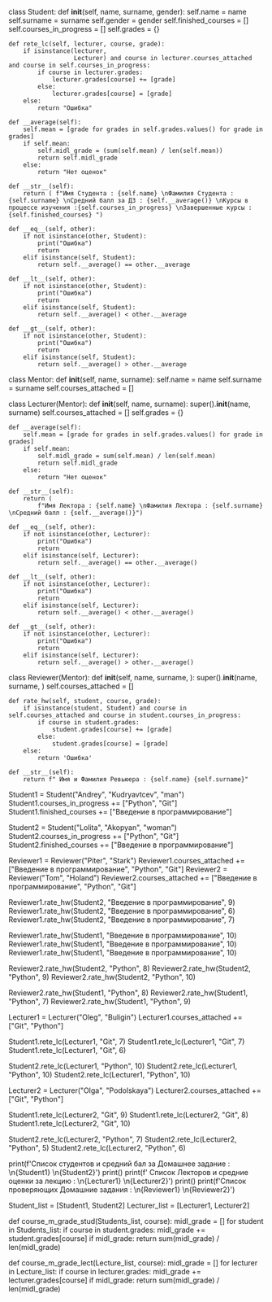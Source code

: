 class Student:
    def __init__(self, name, surname, gender):
        self.name = name
        self.surname = surname
        self.gender = gender
        self.finished_courses = []
        self.courses_in_progress = []
        self.grades = {}

    def rete_lc(self, lecturer, course, grade):
        if isinstance(lecturer,
                      Lecturer) and course in lecturer.courses_attached and course in self.courses_in_progress:
            if course in lecturer.grades:
                lecturer.grades[course] += [grade]
            else:
                lecturer.grades[course] = [grade]
        else:
            return "Ошибка"

    def __average(self):
        self.mean = [grade for grades in self.grades.values() for grade in grades]
        if self.mean:
            self.midl_grade = (sum(self.mean) / len(self.mean))
            return self.midl_grade
        else:
            return "Нет оценок"

    def __str__(self):
        return ( f"Имя Студента : {self.name} \nФамилия Студента : {self.surname} \nСредний балл за ДЗ : {self.__average()} \nКурсы в процессе изучения :{self.courses_in_progress} \nЗавершенные курсы : {self.finished_courses} ")

    def __eq__(self, other):
        if not isinstance(other, Student):
            print("Ошибка")
            return
        elif isinstance(self, Student):
            return self.__average() == other.__average

    def __lt__(self, other):
        if not isinstance(other, Student):
            print("Ошибка")
            return
        elif isinstance(self, Student):
            return self.__average() < other.__average

    def __gt__(self, other):
        if not isinstance(other, Student):
            print("Ошибка")
            return
        elif isinstance(self, Student):
            return self.__average() > other.__average


class Mentor:
    def __init__(self, name, surname):
        self.name = name
        self.surname = surname
        self.courses_attached = []


class Lecturer(Mentor):
    def __init__(self, name, surname):
        super().__init__(name, surname)
        self.courses_attached = []
        self.grades = {}

    def __average(self):
        self.mean = [grade for grades in self.grades.values() for grade in grades]
        if self.mean:
            self.midl_grade = sum(self.mean) / len(self.mean)
            return self.midl_grade
        else:
            return "Нет оценок"

    def __str__(self):
        return (
            f"Имя Лектора : {self.name} \nФамилия Лектора : {self.surname} \nСредний балл : {self.__average()}")

    def __eq__(self, other):
        if not isinstance(other, Lecturer):
            print("Ошибка")
            return
        elif isinstance(self, Lecturer):
            return self.__average() == other.__average()

    def __lt__(self, other):
        if not isinstance(other, Lecturer):
            print("Ошибка")
            return
        elif isinstance(self, Lecturer):
            return self.__average() < other.__average()

    def __gt__(self, other):
        if not isinstance(other, Lecturer):
            print("Ошибка")
            return
        elif isinstance(self, Lecturer):
            return self.__average() > other.__average()


class Reviewer(Mentor):
    def __init__(self, name, surname, ):
        super().__init__(name, surname, )
        self.courses_attached = []

    def rate_hw(self, student, course, grade):
        if isinstance(student, Student) and course in self.courses_attached and course in student.courses_in_progress:
            if course in student.grades:
                student.grades[course] += [grade]
            else:
                student.grades[course] = [grade]
        else:
            return 'Ошибка'

    def __str__(self):
        return f" Имя и Фамилия Ревьюера : {self.name} {self.surname}"


Student1 = Student("Andrey", "Kudryavtcev", "man")
Student1.courses_in_progress += ["Python", "Git"]
Student1.finished_courses += ["Введение в программирование"]

Student2 = Student("Lolita", "Akopyan", "woman")
Student2.courses_in_progress += ["Python", "Git"]
Student2.finished_courses += ["Введение в программирование"]

Reviewer1 = Reviewer("Piter", "Stark")
Reviewer1.courses_attached += ["Введение в программирование", "Python", "Git"]
Reviewer2 = Reviewer("Tom", "Holand")
Reviewer2.courses_attached += ["Введение в программирование", "Python", "Git"]

Reviewer1.rate_hw(Student2, "Введение в программирование", 9)
Reviewer1.rate_hw(Student2, "Введение в программирование", 6)
Reviewer1.rate_hw(Student2, "Введение в программирование", 7)

Reviewer1.rate_hw(Student1, "Введение в программирование", 10)
Reviewer1.rate_hw(Student1, "Введение в программирование", 10)
Reviewer1.rate_hw(Student1, "Введение в программирование", 10)

Reviewer2.rate_hw(Student2, "Python", 8)
Reviewer2.rate_hw(Student2, "Python", 9)
Reviewer2.rate_hw(Student2, "Python", 10)

Reviewer2.rate_hw(Student1, "Python", 8)
Reviewer2.rate_hw(Student1, "Python", 7)
Reviewer2.rate_hw(Student1, "Python", 9)

Lecturer1 = Lecturer("Oleg", "Buligin")
Lecturer1.courses_attached += ["Git", "Python"]

Student1.rete_lc(Lecturer1, "Git", 7)
Student1.rete_lc(Lecturer1, "Git", 7)
Student1.rete_lc(Lecturer1, "Git", 6)

Student2.rete_lc(Lecturer1, "Python", 10)
Student2.rete_lc(Lecturer1, "Python", 10)
Student2.rete_lc(Lecturer1, "Python", 10)

Lecturer2 = Lecturer("Olga", "Podolskaya")
Lecturer2.courses_attached += ["Git", "Python"]

Student1.rete_lc(Lecturer2, "Git", 9)
Student1.rete_lc(Lecturer2, "Git", 8)
Student1.rete_lc(Lecturer2, "Git", 10)

Student2.rete_lc(Lecturer2, "Python", 7)
Student2.rete_lc(Lecturer2, "Python", 5)
Student2.rete_lc(Lecturer2, "Python", 6)

print(f'Список студентов и средний бал за Домашнее задание : \n{Student1} \n{Student2}')
print()
print(f' Список Лекторов и средние оценки за лекцию : \n{Lecturer1} \n{Lecturer2}')
print()
print(f'Список проверяющих Домашние задания : \n{Reviewer1} \n{Reviewer2}')

Student_list = [Student1, Student2]
Lecturer_list = [Lecturer1, Lecturer2]


def course_m_grade_stud(Students_list, course):
    midl_grade = []
    for student in Students_list:
        if course in student.grades:
            midl_grade += student.grades[course]
    if midl_grade:
        return sum(midl_grade) / len(midl_grade)


def course_m_grade_lect(Lecture_list, course):
    midl_grade = []
    for lecturer in Lecture_list:
        if course in lecturer.grades:
            midl_grade += lecturer.grades[course]
    if midl_grade:
        return sum(midl_grade) / len(midl_grade)

